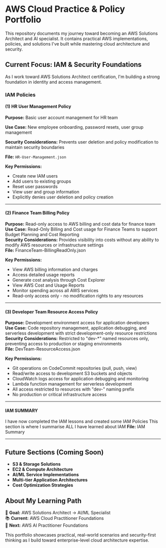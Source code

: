 # AWS Cloud Practice & Policy Portfolio

This repository documents my journey toward becoming an AWS Solutions Architect and AI specialist. It contains practical AWS implementations, policies, and solutions I've built while mastering cloud architecture and security.

## Current Focus: IAM & Security Foundations

As I work toward AWS Solutions Architect certification, I'm building a strong foundation in identity and access management.

### IAM Policies

#### (1) HR User Management Policy

**Purpose:** Basic user account management for HR team

**Use Case:** New employee onboarding, password resets, user group management

**Security Considerations:** Prevents user deletion and policy modification to maintain security boundaries

**File:** `HR-User-Management.json`

**Key Permissions:**
- Create new IAM users
- Add users to existing groups  
- Reset user passwords
- View user and group information
- Explicitly denies user deletion and policy creation

---
#### (2) Finance Team Billing Policy

**Purpose:** Read-only access to AWS billing and cost data for finance team  
**Use Case:** Read-Only Billing and Cost usage for Finance Teams to support Budget Planning and Cost Reporting  
**Security Considerations:** Provides visibility into costs without any ability to modify AWS resources or infrastructure settings  
**File:** FinanceTeam-BillingReadOnly.json

**Key Permissions:**

- View AWS billing information and charges
- Access detailed usage reports
- Generate cost analysis through Cost Explorer
- View AWS Cost and Usage Reports
- Monitor spending across all AWS services
- Read-only access only - no modification rights to any resources

----

#### (3) Developer Team Resource Access Policy

**Purpose:** Development environment access for application developers  
**Use Case:** Code repository management, application debugging, and serverless development with strict development-only resource restrictions  
**Security Considerations:** Restricted to "dev-*" named resources only, preventing access to production or staging environments  
**File:** DevTeam-ResourceAccess.json  

**Key Permissions:**

- Git operations on CodeCommit repositories (pull, push, view)
- Read/write access to development S3 buckets and objects
- CloudWatch logs access for application debugging and monitoring
- Lambda function management for serverless development
- All access restricted to resources with "dev-" naming prefix
- No production or critical infrastructure access

----------

#### IAM SUMMARY

I have now completed the IAM lessons and created some IAM Policies 
This section is where I summarise ALL I have learned about IAM
**File:** IAM Summary

----------

## Future Sections (Coming Soon)
- **S3 & Storage Solutions**
- **EC2 & Compute Architecture** 
- **AI/ML Service Implementations**
- **Multi-tier Application Architectures**
- **Cost Optimization Strategies**

## About My Learning Path

🎯 **Goal:** AWS Solutions Architect → AI/ML Specialist  
📚 **Current:** AWS Cloud Practitioner Foundations  
🔄 **Next:** AWS AI Practitioner Foundations

This portfolio showcases practical, real-world scenarios and security-first thinking as I build toward enterprise-level cloud architecture expertise.
